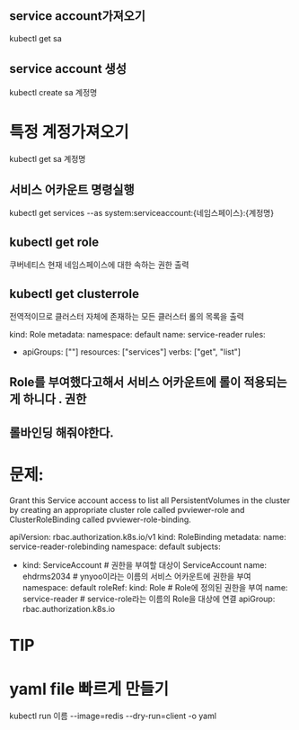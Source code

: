 

## service account가져오기

kubectl get sa 

## service account 생성
kubectl create sa 계정명


# 특정 계정가져오기

kubectl get sa 계정명


## 서비스 어카운트 명령실행
kubectl get services --as system:serviceaccount:{네임스페이스}:{계정명}


## kubectl get role 
쿠버네티스 현재 네임스페이스에 대한 속하는 권한 출력


## kubectl get clusterrole
전역적이므로 클러스터 자체에 존재하는 모든 클러스터 롤의 목록을 출력 


kind: Role
metadata:
  namespace: default
  name: service-reader
rules:
- apiGroups: [""]
  resources: ["services"]
  verbs: ["get", "list"]


## Role를 부여했다고해서 서비스 어카운트에 롤이 적용되는게 하니다 . 권한

## 롤바인딩 해줘야한다. 

# 문제:
Grant this Service account access to list all PersistentVolumes in the cluster by creating an appropriate cluster role called pvviewer-role and ClusterRoleBinding called pvviewer-role-binding.

apiVersion: rbac.authorization.k8s.io/v1
kind: RoleBinding
metadata:
  name: service-reader-rolebinding
  namespace: default
subjects:
- kind: ServiceAccount    # 권한을 부여할 대상이 ServiceAccount
  name: ehdrms2034        # ynyoo이라는 이름의 서비스 어카운트에 권한을 부여
  namespace: default
roleRef:
  kind: Role              # Role에 정의된 권한을 부여
  name: service-reader    # service-role라는 이름의 Role을 대상에 연결
  apiGroup: rbac.authorization.k8s.io





# TIP
# yaml file 빠르게 만들기
kubectl run 이름 --image=redis --dry-run=client -o yaml


